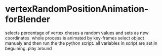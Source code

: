 # vertexRandomPositionAnimation-forBlender
selects percentage of vertex choses a random values and sets as new coordinates. 
whole process is animated by key-frames select object manualy and then run the the python script. 
all variables in script are set in beguining. play around
